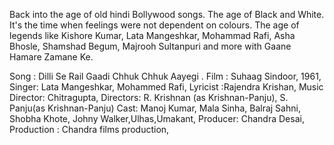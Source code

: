 Back into the age of old hindi Bollywood songs. The age of Black and White. It's the time when feelings were not dependent on colours. The age of legends like Kishore Kumar, Lata Mangeshkar, Mohammad Rafi, Asha Bhosle, Shamshad Begum, Majrooh Sultanpuri and more with Gaane Hamare Zamane Ke. 


Song : Dilli Se Rail Gaadi Chhuk Chhuk Aayegi .
Film : Suhaag Sindoor, 1961,
Singer: Lata Mangeshkar, Mohammed Rafi,
Lyricist :Rajendra Krishan,
Music Director: Chitragupta,
Directors: R. Krishnan (as Krishnan-Panju), S. Panju(as Krishnan-Panju)
Cast: Manoj Kumar, Mala Sinha, Balraj Sahni, Shobha Khote, Johny Walker,Ulhas,Umakant,
Producer: Chandra Desai,
Production : Chandra films production,
